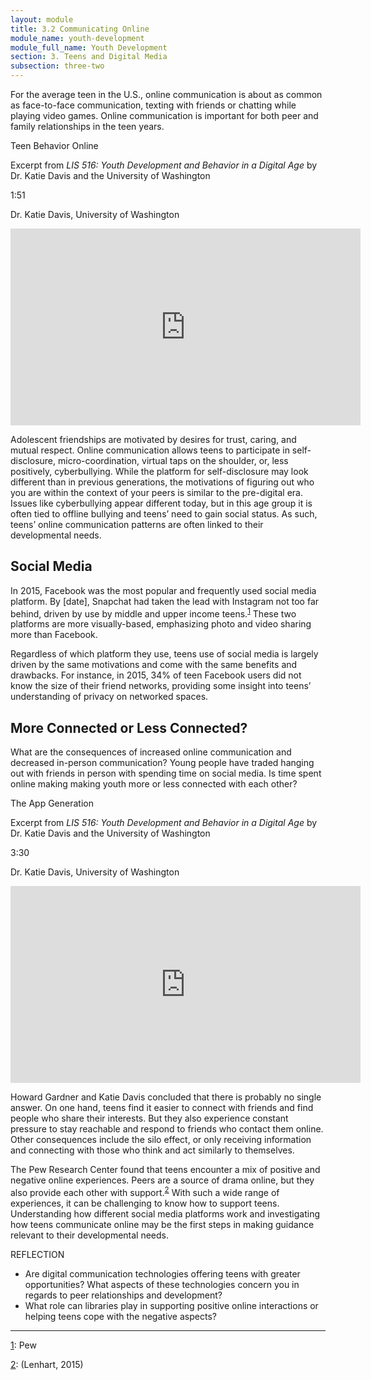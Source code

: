 ```yaml
---
layout: module
title: 3.2 Communicating Online
module_name: youth-development
module_full_name: Youth Development
section: 3. Teens and Digital Media
subsection: three-two
---
```


For the average teen in the U.S., online communication is about as common as face-to-face communication, texting with friends or chatting while playing video games. Online communication is important for both peer and family relationships in the teen years. 

<div class="explanatory">
  <p>Teen Behavior Online</p>
  <p>Excerpt from <i>LIS 516: Youth Development and Behavior in a Digital Age</i> by Dr. Katie Davis and the University of Washington</p>
<p class="videotime">1:51</p><p class="source">Dr. Katie Davis, University of Washington</p>

<div class="video">
<iframe width="560" height="315" src="https://www.youtube.com/embed/EHQPGjDl7OA" frameborder="0" allow="autoplay; encrypted-media" allowfullscreen></iframe>
</div></div>

Adolescent friendships are motivated by desires for trust, caring, and mutual respect. Online communication allows teens to participate in self-disclosure, micro-coordination, virtual taps on the shoulder, or, less positively, cyberbullying. While the platform for self-disclosure may look different than in previous generations, the motivations of figuring out who you are within the context of your peers is similar to the pre-digital era. Issues like cyberbullying appear different today, but in this age group it is often tied to offline bullying and teens’ need to gain social status. As such, teens’ online communication patterns are often linked to their developmental needs.

## Social Media

In 2015, Facebook was the most popular and frequently used social media platform. By [date], Snapchat had taken the lead with Instagram not too far behind, driven by use by middle and upper income teens.<sup><a name="1" href="#fn1">1</a></sup> These two platforms are more visually-based, emphasizing photo and video sharing more than Facebook. 

Regardless of which platform they use, teens use of social media is largely driven by the same motivations and come with the same benefits and drawbacks. For instance, in 2015, 34% of teen Facebook users did not know the size of their friend networks, providing some insight into teens’ understanding of privacy on networked spaces.  

## More Connected or Less Connected?

What are the consequences of increased online communication and decreased in-person communication? Young people have traded hanging out with friends in person with spending time on social media. Is time spent online making making youth more or less connected with each other?  

<div class="explanatory">
  <p>The App Generation</p>
  <p>Excerpt from <i>LIS 516: Youth Development and Behavior in a Digital Age</i> by Dr. Katie Davis and the University of Washington</p>
<p class="videotime">3:30</p><p class="source">Dr. Katie Davis, University of Washington</p>

<div class="video">
<iframe width="560" height="315" src="https://www.youtube.com/embed/lYQpXxHyCKE" frameborder="0" allow="autoplay; encrypted-media" allowfullscreen></iframe>
</div></div>

Howard Gardner and Katie Davis concluded that there is probably no single answer. On one hand, teens find it easier to connect with friends and find people who share their interests. But they also experience constant pressure to stay reachable and respond to friends who contact them online. Other consequences include the silo effect, or only receiving information and connecting with those who think and act similarly to themselves.  

The Pew Research Center found that teens encounter a mix of positive and negative online experiences. Peers are a source of drama online, but they also provide each other with support.<sup><a name="2" href="#fn2">2</a></sup> With such a wide range of experiences, it can be challenging to know how to support teens. Understanding how different social media platforms work and investigating how teens communicate online may be the first steps in making guidance relevant to their developmental needs. 

<div class="reflection"> 

  <p><span class="box-title">REFLECTION</span></p> 
  <ul>
  <li>Are digital communication technologies offering teens with greater opportunities? What aspects of these technologies concern you in regards to peer relationships and development?</li>
<li>What role can libraries play in supporting positive online interactions or helping teens cope with the negative aspects?</li>
  </ul>
</div>

<hr/>

<a name="fn1" href="#1">1</a>: Pew

<a name="fn2" href="#2">2</a>: (Lenhart, 2015)